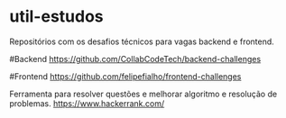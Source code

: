 # util-estudos

Repositórios com os desafios técnicos para vagas backend e frontend.

#Backend
https://github.com/CollabCodeTech/backend-challenges

#Frontend
https://github.com/felipefialho/frontend-challenges

Ferramenta para resolver questões e melhorar algoritmo e resolução de problemas.
https://www.hackerrank.com/
